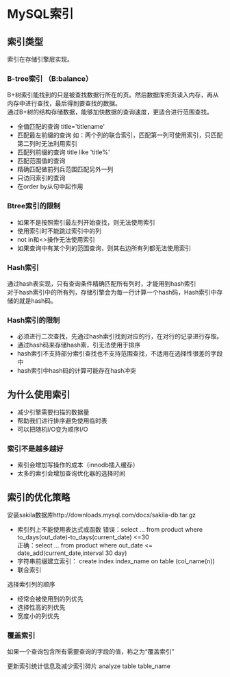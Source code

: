 # MySQL索引

## 索引类型
索引在存储引擎层实现。  

### B-tree索引 （B:balance）
B+树索引能找到的只是被查找数据行所在的页。然后数据库把页读入内存，再从内存中进行查找，最后得到要查找的数据。  
通过B+树的结构存储数据，能够加快数据的查询速度，更适合进行范围查找。  
- 全值匹配的查询  title='titlename'  
- 匹配最左前缀的查询 如：两个列的联合索引，匹配第一列可使用索引，只匹配第二列时无法利用索引
- 匹配列前缀的查询  title like 'title%'
- 匹配范围值的查询
- 精确匹配做前列兵范围匹配另外一列
- 只访问索引的查询
- 在order by从句中起作用

### Btree索引的限制
- 如果不是按照索引最左列开始查找，则无法使用索引
- 使用索引时不能跳过索引中的列
- not in和<>操作无法使用索引
- 如果查询中有某个列的范围查询，则其右边所有列都无法使用索引


### Hash索引
通过hash表实现，只有查询条件精确匹配所有列时，才能用到hash索引  
对于hash索引中的所有列，存储引擎会为每一行计算一个hash码，Hash索引中存储的就是hash码。

### Hash索引的限制
- 必须进行二次查找，先通过hash索引找到对应的行，在对行的记录进行存取。
- 通过hash码来存储hash索，引无法使用于排序
- hash索引不支持部分索引查找也不支持范围查找，不适用在选择性很差的字段中
- hash索引中hash码的计算可能存在hash冲突


## 为什么使用索引
- 减少引擎需要扫描的数据量
- 帮助我们进行排序避免使用临时表
- 可以把随机I/O变为顺序I/O

### 索引不是越多越好
- 索引会增加写操作的成本（innodb插入缓存）
- 太多的索引会增加查询优化器的选择时间

## 索引的优化策略
安装sakila数据库http://downloads.mysql.com/docs/sakila-db.tar.gz

- 索引列上不能使用表达式或函数
错误：select ... from product where to_days(out_date)-to_days(current_date) <=30  
正确：select ... from product where out_date <= date_add(current_date,interval 30 day)  
- 字符串前缀建立索引： create index index_name on table (col_name(n))
- 联合索引

选择索引列的顺序
- 经常会被使用到的列优先
- 选择性高的列优先
- 宽度小的列优先

### 覆盖索引
如果一个查询包含所有需要查询的字段的值，称之为“覆盖索引”

更新索引统计信息及减少索引碎片
analyze table table_name







